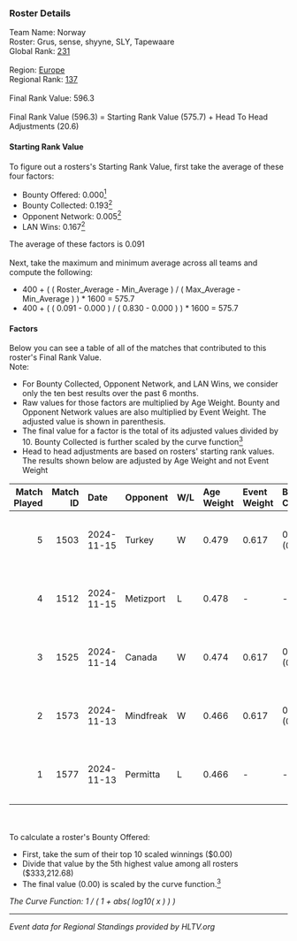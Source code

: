 ### Roster Details<br />
Team Name: Norway<br />
Roster: Grus, sense, shyyne, SLY, Tapewaare<br />
Global Rank: [231](../../standings_global_2025_03_03.md)<br />
<br />
Region: [Europe]( ../../standings_europe_2025_03_03.md)<br />
Regional Rank: [137]( ../../standings_europe_2025_03_03.md)<br />
<br />
Final Rank Value:  596.3<br />
<br />
Final Rank Value (596.3) = Starting Rank Value (575.7) + Head To Head Adjustments (20.6)<br />

#### Starting Rank Value<br />
To figure out a rosters's Starting Rank Value, first take the average of these four factors:<br />
- Bounty Offered: 0.000[<sup>1</sup>](#table2)
- Bounty Collected: 0.193[<sup>2</sup>](#table1)
- Opponent Network: 0.005[<sup>2</sup>](#table1)
- LAN Wins: 0.167[<sup>2</sup>](#table1)

The average of these factors is 0.091<br />
<br />
Next, take the maximum and minimum average across all teams and compute the following:<br />
- 400 + ( ( Roster_Average - Min_Average ) / ( Max_Average - Min_Average ) ) * 1600 = 575.7
- 400 + ( ( 0.091 - 0.000 ) / ( 0.830 - 0.000 ) ) * 1600 = 575.7


#### Factors<br />
Below you can see a table of all of the matches that contributed to this roster's Final Rank Value.<br />
Note:<br />

- For Bounty Collected, Opponent Network, and LAN Wins, we consider only the ten best results over the past 6 months.
- Raw values for those factors are multiplied by Age Weight. Bounty and Opponent Network values are also multiplied by Event Weight. The adjusted value is shown in parenthesis.
- The final value for a factor is the total of its adjusted values divided by 10. Bounty Collected is further scaled by the curve function[<sup>3</sup>](#curveFunction)
- Head to head adjustments are based on rosters' starting rank values. The results shown below are adjusted by Age Weight and not Event Weight
<span id="table1"></span><br />


| Match Played | Match ID | Date       | Opponent  | W/L | Age Weight | Event Weight | Bounty Collected | Opponent Network | LAN Wins  | H2H Adj. | Roster                              |
| -: | -: | :- | :- | :- | :- | :- | :- | :- | :- | -: | :- |
|            5 |     1503 | 2024-11-15 | Turkey    | W   | 0.479      | 0.617        | 0.000 (0.000)    | 0.056 (0.017)    | 1 (0.479) |     7.84 | Grus, sense, shyyne, SLY, Tapewaare |
|            4 |     1512 | 2024-11-15 | Metizport | L   | 0.478      | -            | -                | -                | -         |    -1.10 | Grus, sense, shyyne, SLY, Tapewaare |
|            3 |     1525 | 2024-11-14 | Canada    | W   | 0.474      | 0.617        | 0.000 (0.000)    | 0.037 (0.011)    | 1 (0.474) |     6.50 | Grus, sense, shyyne, SLY, Tapewaare |
|            2 |     1573 | 2024-11-13 | Mindfreak | W   | 0.466      | 0.617        | 0.002 (0.001)    | 0.088 (0.025)    | 1 (0.466) |     9.77 | Grus, sense, shyyne, SLY, Tapewaare |
|            1 |     1577 | 2024-11-13 | Permitta  | L   | 0.466      | -            | -                | -                | -         |    -2.38 | Grus, sense, shyyne, SLY, Tapewaare |

<br />
<span id="table2"></span><br />
To calculate a roster's Bounty Offered:<br />

- First, take the sum of their top 10 scaled winnings ($0.00)
- Divide that value by the 5th highest value among all rosters ($333,212.68)
- The final value (0.00) is scaled by the curve function.[<sup>3</sup>](#curveFunction)

<span id="curveFunction"></span>_The Curve Function: 1 / ( 1 + abs( log10( x ) ) )_<br />

---
_Event data for Regional Standings provided by HLTV.org_<br />
